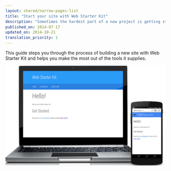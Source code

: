 ```yaml
---
layout: shared/narrow-pages-list
title: "Start your site with Web Starter Kit"
description: "Sometimes the hardest part of a new project is getting started. Web Starter Kit gives you a solid base with a range of tools to help you along the development process."
published_on: 2014-07-17
updated_on: 2014-10-21
translation_priority: 1
---
```


<p class="intro">
This guide steps you through the process of building a new site with Web
Starter Kit and helps you make the most out of the tools it supplies.
</p>

<img src="images/wsk-on-pixel-n5.png">
